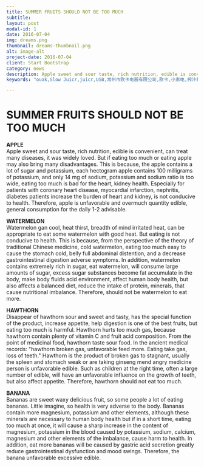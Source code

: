 ```yaml
---
title: SUMMER FRUITS SHOULD NOT BE TOO MUCH
subtitle:
layout: post
modal-id: 1
date: 2016-07-04
img: dreams.png
thumbnail: dreams-thumbnail.png
alt: image-alt
project-date: 2016-07-04
client: Start Bootstrap
category: news
description: Apple sweet and sour taste, rich nutrition, edible is convenient, can treat many diseases, it was widely loved. But if eating too much or eating apple may also bring many disadvantages.
keywords: "ouak,Slow Juicr,juicr,USB,常州市欧卡电器有限公司,欧卡,小家电,榨汁机,慢磨机,原汁机"

---
```

# SUMMER FRUITS SHOULD NOT BE TOO MUCH #

**APPLE**  
Apple sweet and sour taste, rich nutrition, edible is convenient, can treat many diseases, it was widely loved. But if eating too much or eating apple may also bring many disadvantages. This is because, the apple contains a lot of sugar and potassium, each hectogram apple contains 100 milligrams of potassium, and only 14 mg of sodium, potassium and sodium ratio is too wide, eating too much is bad for the heart, kidney health. Especially for patients with coronary heart disease, myocardial infarction, nephritis, diabetes patients increase the burden of heart and kidney, is not conducive to health. Therefore, apple is unfavorable and overmuch quantity edible, general consumption for the daily 1-2 advisable.

**WATERMELON**   
Watermelon gan cool, heat thirst, breadth of mind irritated heat, can be appropriate to eat some watermelon with good heat. But eating is not conducive to health. This is because, from the perspective of the theory of traditional Chinese medicine, cold watermelon, eating too much easy to cause the stomach cold, belly full abdominal distention, and a decrease gastrointestinal digestion adverse symptoms. In addition, watermelon contains extremely rich in sugar, eat watermelon, will consume large amounts of sugar, excess sugar substances become fat accumulate in the body, make body fluids acid environment, affect human body health, but also affects a balanced diet, reduce the intake of protein, minerals, that cause nutritional imbalance. Therefore, should not be watermelon to eat more.

**HAWTHORN**   
Disappear of hawthorn sour and sweet and tasty, has the special function of the product, increase appetite, help digestion is one of the best fruits, but eating too much is harmful. Hawthorn hurts too much gas, because hawthorn contain plenty of vitamin C and fruit acid composition. From the point of medicinal food, hawthorn taste sour food. In the ancient medical records: "hawthorn broken gas, unfavorable feed more. Eating take gas, loss of teeth." Hawthorn is the product of broken gas to stagnant, usually the spleen and stomach weak or are taking ginseng mend angry medicine person is unfavorable edible. Such as children at the right time, often a large number of edible, will have an unfavorable influence on the growth of teeth, but also affect appetite. Therefore, hawthorn should not eat too much.

**BANANA**  
Bananas are sweet waxy delicious fruit, so some people a lot of eating bananas. Little imagine, so health is very adverse to the body. Bananas contain more magnesium, potassium and other elements, although these minerals are necessary to human body health but if in a short time, eating too much at once, it will cause a sharp increase in the content of magnesium, potassium in the blood caused by potassium, sodium, calcium, magnesium and other elements of the imbalance, cause harm to health. In addition, eat more bananas will be caused by gastric acid secretion greatly reduce gastrointestinal dysfunction and mood swings. Therefore, the banana unfavorable excessive edible.
